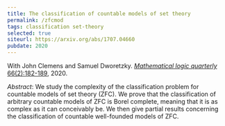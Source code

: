```yaml
---
title: The classification of countable models of set theory
permalink: /zfcmod
tags: classification set-theory
selected: true
siteurl: https://arxiv.org/abs/1707.04660
pubdate: 2020
---
```


With John Clemens and Samuel Dworetzky. [*Mathematical logic quarterly* 66(2):182-189](https://doi.org/10.1002/malq.201900008), 2020.<!--more-->

*Abstract*: We study the complexity of the classification problem for countable models of set theory (ZFC). We prove that the classification of arbitrary countable models of ZFC is Borel complete, meaning that it is as complex as it can conceivably be. We then give partial results concerning the classification of countable well-founded models of ZFC.
